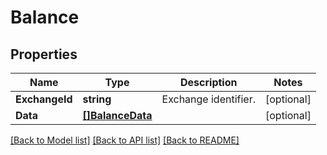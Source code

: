 # Balance

## Properties

Name | Type | Description | Notes
------------ | ------------- | ------------- | -------------
**ExchangeId** | **string** | Exchange identifier. | [optional] 
**Data** | [**[]BalanceData**](Balance_data.md) |  | [optional] 

[[Back to Model list]](../README.md#documentation-for-models) [[Back to API list]](../README.md#documentation-for-api-endpoints) [[Back to README]](../README.md)


